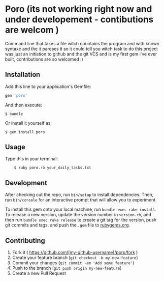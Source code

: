 # Poro (its not working right now and under developement - contibutions are welcom )

Command line that takes a file witch countains the program and with known syntaxe and the it pareses it so it could tell you witch task to do 
this project was just an initiation to github and the git VCS and is my first gem i've ever built, contributions are so welcomed :)

## Installation

Add this line to your application's Gemfile:

```ruby
gem 'poro'
```

And then execute:

    $ bundle

Or install it yourself as:

    $ gem install poro

## Usage

Type this in your terminal:

		$ ruby poro.rb your_daily_tasks.txt

## Development

After checking out the repo, run `bin/setup` to install dependencies. Then, run `bin/console` for an interactive prompt that will allow you to experiment.

To install this gem onto your local machine, run `bundle exec rake install`. To release a new version, update the version number in `version.rb`, and then run `bundle exec rake release` to create a git tag for the version, push git commits and tags, and push the `.gem` file to [rubygems.org](https://rubygems.org).

## Contributing

1. Fork it ( https://github.com/[my-github-username]/poro/fork )
2. Create your feature branch (`git checkout -b my-new-feature`)
3. Commit your changes (`git commit -am 'Add some feature'`)
4. Push to the branch (`git push origin my-new-feature`)
5. Create a new Pull Request
